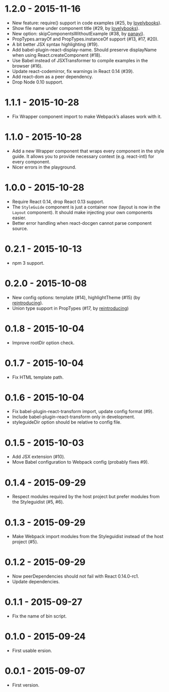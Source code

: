 # 1.2.0 - 2015-11-16

* New feature: require() support in code examples (#25, by [lovelybooks](https://github.com/lovelybooks)).
* Show file name under component title (#29, by [lovelybooks](https://github.com/lovelybooks)).
* New option: skipComponentsWithoutExample (#38, by [panayi](https://github.com/panayi)).
* PropTypes.arrayOf and PropTypes.instanceOf support (#13, #17, #20).
* A bit better JSX syntax highlighting (#19).
* Add babel-plugin-react-display-name. Should preserve displayName when using React.createComponent (#18).
* Use Babel instead of JSXTransformer to compile examples in the browser (#16).
* Update react-codemirror, fix warnings in React 0.14 (#39).
* Add react-dom as a peer dependency.
* Drop Node 0.10 support.

# 1.1.1 - 2015-10-28

* Fix Wrapper component import to make Webpack’s aliases work with it.

# 1.1.0 - 2015-10-28

* Add a new Wrapper component that wraps every component in the style guide. It allows you to provide necessary context (e.g. react-intl) for every component.
* Nicer errors in the playground.

# 1.0.0 - 2015-10-28

* Require React 0.14, drop React 0.13 support.
* The `StyleGuide` component is just a container now (layout is now in the `Layout` component). It should make injecting your own components easier.
* Better error handling when react-docgen cannot parse component source.

# 0.2.1 - 2015-10-13

* npm 3 support.

# 0.2.0 - 2015-10-08

* New config options: template (#14), highlightTheme (#15) (by [reintroducing](https://github.com/reintroducing)).
* Union type support in PropTypes (#17, by [reintroducing](https://github.com/reintroducing))

# 0.1.8 - 2015-10-04

* Improve rootDir option check.

# 0.1.7 - 2015-10-04

* Fix HTML template path.

# 0.1.6 - 2015-10-04

* Fix babel-plugin-react-transform import, update config format (#9).
* Include babel-plugin-react-transform only in development.
* styleguideDir option should be relative to config file.

# 0.1.5 - 2015-10-03

* Add JSX extension (#10).
* Move Babel configuration to Webpack config (probably fixes #9).

# 0.1.4 - 2015-09-29

* Respect modules required by the host project but prefer modules from the Styleguidist (#5, #6).

# 0.1.3 - 2015-09-29

* Make Webpack import modules from the Styleguidist instead of the host project (#5).

# 0.1.2 - 2015-09-29

* Now peerDependencies should not fail with React 0.14.0-rc1.
* Update dependencies.

# 0.1.1 - 2015-09-27

* Fix the name of bin script.

# 0.1.0 - 2015-09-24

* First usable ersion.

# 0.0.1 - 2015-09-07

* First version.
